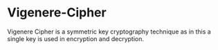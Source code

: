 # Vigenere-Cipher
Vigenere Cipher is a symmetric key cryptography technique as in this a single key is used in encryption and decryption. 

